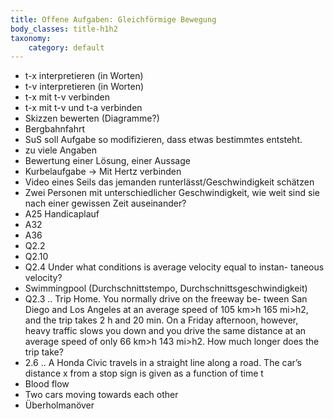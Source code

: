 ```yaml
---
title: Offene Aufgaben: Gleichförmige Bewegung
body_classes: title-h1h2
taxonomy:
	category: default
---
```


- t-x interpretieren (in Worten)
- t-v interpretieren (in Worten)
- t-x mit t-v verbinden
- t-x mit t-v und t-a verbinden
- Skizzen bewerten (Diagramme?)
- Bergbahnfahrt
- SuS soll Aufgabe so modifizieren, dass etwas bestimmtes entsteht.
- zu viele Angaben
- Bewertung einer Lösung, einer Aussage
- Kurbelaufgabe -> Mit Hertz verbinden
- Video eines Seils das jemanden runterlässt/Geschwindigkeit schätzen
- Zwei Personen mit unterschiedlicher Geschwindigkeit, wie weit sind sie nach einer gewissen Zeit auseinander?
- A25 Handicaplauf
- A32
- A36
- Q2.2
- Q2.10
- Q2.4 Under what conditions is average velocity equal to instan- taneous velocity?
- Swimmingpool (Durchschnittstempo, Durchschnittsgeschwindigkeit)
- Q2.3 .. Trip Home. You normally drive on the freeway be- tween San Diego and Los Angeles at an average speed of 105 km>h 165 mi>h2, and the trip takes 2 h and 20 min. On a Friday afternoon, however, heavy traffic slows you down and you drive the same distance at an average speed of only 66 km>h 143 mi>h2. How much longer does the trip take?
- 2.6 .. A Honda Civic travels in a straight line along a road. The car’s distance x from a stop sign is given as a function of time t
- Blood flow
- Two cars moving towards each other
- Überholmanöver